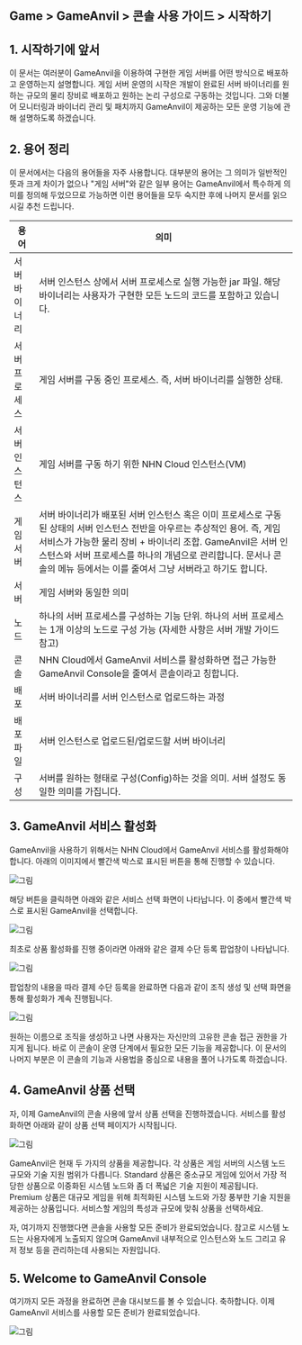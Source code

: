 ## Game > GameAnvil > 콘솔 사용 가이드 > 시작하기

## 1. 시작하기에 앞서

이 문서는 여러분이 GameAnvil을 이용하여 구현한 게임 서버를 어떤 방식으로 배포하고 운영하는지 설명합니다. 게임 서버 운영의 시작은 개발이 완료된 서버 바이너리를 원하는 규모의 물리 장비로 배포하고 원하는 논리 구성으로 구동하는 것입니다. 그와 더불어 모니터링과 바이너리 관리 및 패치까지 GameAnvil이 제공하는 모든 운영 기능에 관해 설명하도록 하겠습니다.

## 2. 용어 정리

이 문서에서는 다음의 용어들을 자주 사용합니다. 대부분의 용어는 그 의미가 일반적인 뜻과 크게 차이가 없으나 "게임 서버"와 같은 일부 용어는 GameAnvil에서 특수하게 의미를 정의해 두었으므로 가능하면 이런 용어들을 모두 숙지한 후에 나머지 문서를 읽으시길 추천 드립니다.

| 용어      | 의미                                                                                                                                                                                      |
|---------|-----------------------------------------------------------------------------------------------------------------------------------------------------------------------------------------|
| 서버 바이너리 | 서버 인스턴스 상에서 서버 프로세스로 실행 가능한 jar 파일. 해당 바이너리는 사용자가 구현한 모든 노드의 코드를 포함하고 있습니다.                                                                                                             |
| 서버 프로세스 | 게임 서버를 구동 중인 프로세스. 즉, 서버 바이너리를 실행한 상태.                                                                                                                                                  |
| 서버 인스턴스 | 게임 서버를 구동 하기 위한 NHN Cloud 인스턴스(VM)                                                                                                                                                      |
| 게임 서버   | 서버 바이너리가 배포된 서버 인스턴스 혹은 이미 프로세스로 구동된 상태의 서버 인스턴스 전반을 아우르는 추상적인 용어. 즉, 게임 서비스가 가능한 물리 장비 + 바이너리 조합. GameAnvil은 서버 인스턴스와 서버 프로세스를 하나의 개념으로 관리합니다. 문서나 콘솔의 메뉴 등에서는 이를 줄여서 그냥 서버라고 하기도 합니다. |
| 서버      | 게임 서버와 동일한 의미                                                                                                                                                                           |
| 노드      | 하나의 서버 프로세스를 구성하는 기능 단위. 하나의 서버 프로세스는 1개 이상의 노드로 구성 가능 (자세한 사항은 서버 개발 가이드 참고)                                                                                                           |
| 콘솔      | NHN Cloud에서 GameAnvil 서비스를 활성화하면 접근 가능한 GameAnvil Console을 줄여서 콘솔이라고 칭합니다.                                                                                                              |
| 배포      | 서버 바이너리를 서버 인스턴스로 업로드하는 과정                                                                                                                                                              |
| 배포 파일   | 서버 인스턴스로 업로드된/업로드할 서버 바이너리                                                                                                                                                              |
| 구성      | 서버를 원하는 형태로 구성(Config)하는 것을 의미. 서버 설정도 동일한 의미를 가집니다.                                                                                                                                    |


## 3. GameAnvil 서비스 활성화

GameAnvil을 사용하기 위해서는 NHN Cloud에서 GameAnvil 서비스를 활성화해야 합니다. 아래의 이미지에서 빨간색 박스로 표시된 버튼을 통해 진행할 수 있습니다.

![그림](https://static.toastoven.net/prod_gameanvil/images/console/getting-started/activation-1.png)

해당 버튼을 클릭하면 아래와 같은 서비스 선택 화면이 나타납니다. 이 중에서 빨간색 박스로 표시된 GameAnvil을 선택합니다.

![그림](https://static.toastoven.net/prod_gameanvil/images/console/getting-started/activation-2.png)

최초로 상품 활성화를 진행 중이라면 아래와 같은 결제 수단 등록 팝업창이 나타납니다.

![그림](https://static.toastoven.net/prod_gameanvil/images/console/getting-started/activation-3-1.png)

팝업창의 내용을 따라 결제 수단 등록을 완료하면 다음과 같이 조직 생성 및 선택 화면을 통해 활성화가 계속 진행됩니다.

![그림](https://static.toastoven.net/prod_gameanvil/images/console/getting-started/org-and-project.png)

원하는 이름으로 조직을 생성하고 나면 사용자는 자신만의 고유한 콘솔 접근 권한을 가지게 됩니다. 바로 이 콘솔이 운영 단계에서 필요한 모든 기능을 제공합니다. 이 문서의 나머지 부분은 이 콘솔의 기능과 사용법을 중심으로 내용을 풀어 나가도록 하겠습니다.

## 4. GameAnvil 상품 선택

자, 이제 GameAnvil의 콘솔 사용에 앞서 상품 선택을 진행하겠습니다. 서비스를 활성화하면 아래와 같이 상품 선택 페이지가 시작됩니다.

![그림](https://static.toastoven.net/prod_gameanvil/images/console/getting-started/activated-1-1.png)

GameAnvil은 현재 두 가지의 상품을 제공합니다. 각 상품은 게임 서버의 시스템 노드 규모와 기술 지원 범위가 다릅니다. Standard 상품은 중소규모 게임에 있어서 가장 적당한 상품으로 이중화된 시스템 노드와 좀 더 폭넓은 기술 지원이 제공됩니다. Premium 상품은 대규모 게임을 위해 최적화된 시스템 노드와 가장 풍부한 기술 지원을 제공하는 상품입니다. 서비스할 게임의 특성과 규모에 맞춰 상품을 선택하세요.

자, 여기까지 진행했다면 콘솔을 사용할 모든 준비가 완료되었습니다. 참고로 시스템 노드는 사용자에게 노출되지 않으며 GameAnvil 내부적으로 인스턴스와 노드 그리고 유저 정보 등을 관리하는데 사용되는 자원입니다.

## 5. Welcome to GameAnvil Console

여기까지 모든 과정을 완료하면 콘솔 대시보드를 볼 수 있습니다. 축하합니다. 이제 GameAnvil 서비스를 사용할 모든 준비가 완료되었습니다.

![그림](https://static.toastoven.net/prod_gameanvil/images/console/getting-started/console-dashboard.png)